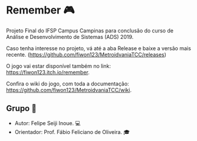 # Remember :video_game:
Projeto Final do IFSP Campus Campinas para conclusão do curso de Análise e Desenvolvimento de Sistemas (ADS) 2019.

Caso tenha interesse no projeto, vá até a aba Release e baixe a versão mais recente. (https://github.com/fiwon123/MetroidvaniaTCC/releases)

O jogo vai estar disponível também no link: https://fiwon123.itch.io/remember.

Confira o wiki do jogo, com toda a documentação: 
https://github.com/fiwon123/MetroidvaniaTCC/wiki.

## Grupo :speech_balloon:
- Autor: Felipe Seiji Inoue. :computer:
- Orientador: Prof. Fábio Feliciano de Oliveira. :mortar_board:
